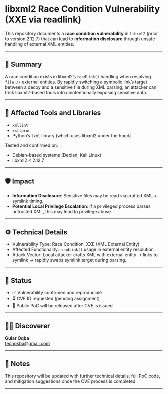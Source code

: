 # libxml2 Race Condition Vulnerability (XXE via readlink)

This repository documents a **race condition vulnerability** in `libxml2` (prior to version 2.12.7) that can lead to **information disclosure** through unsafe handling of external XML entities.

---

## 📌 Summary

A race condition exists in libxml2’s `readlink()` handling when resolving `file://` external entities. By rapidly switching a symbolic link’s target between a decoy and a sensitive file during XML parsing, an attacker can trick libxml2-based tools into unintentionally exposing sensitive data.

---

## 🧪 Affected Tools and Libraries

- `xmllint`
- `xsltproc`
- Python’s `lxml` library (which uses libxml2 under the hood)

Tested and confirmed on:

- Debian-based systems (Debian, Kali Linux)
- libxml2 < 2.12.7

---

## 🛡️ Impact

- **Information Disclosure**: Sensitive files may be read via crafted XML + symlink timing.
- **Potential Local Privilege Escalation**: If a privileged process parses untrusted XML, this may lead to privilege abuse.

---

## ⚙️ Technical Details

- Vulnerability Type: Race Condition, XXE (XML External Entity)
- Affected Functionality: `readlink()` usage in external entity resolution
- Attack Vector: Local attacker crafts XML with external entity → links to symlink → rapidly swaps symlink target during parsing.

---

## 📅 Status

- ✅ Vulnerability confirmed and reproducible
- ⏳ CVE ID requested (pending assignment)
- 🔐 Public PoC will be released after CVE is issued

---

## 🧑‍💻 Discoverer

**Guiar Oqba**  
<techokba@gmail.com>

---

## 📂 Notes

This repository will be updated with further technical details, full PoC code, and mitigation suggestions once the CVE process is completed.

---

